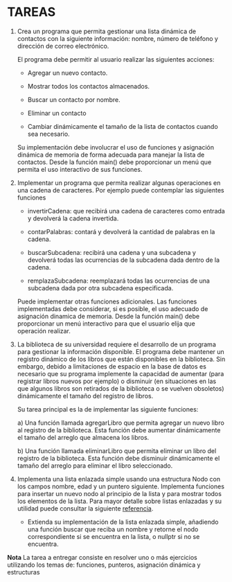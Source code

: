 # TAREAS
1. Crea un programa que permita gestionar una lista dinámica de contactos con la siguiente información: nombre, número de teléfono y dirección de correo electrónico.

    El programa debe permitir al usuario realizar las siguientes acciones:

    * Agregar un nuevo contacto.
        
    * Mostrar todos los contactos almacenados.

    * Buscar un contacto por nombre.
    
    * Eliminar un contacto
    
    * Cambiar dinámicamente el tamaño de la lista de contactos cuando sea necesario.

    Su implementación debe involucrar el uso de funciones y asignación dinámica de memoria de forma adecuada para manejar la lista de contactos. Desde la función main() debe proporcionar un menú que permita el uso interactivo de sus funciones.





2.  Implementar un programa que permita realizar algunas  operaciones en una cadena de caracteres. Por ejemplo puede contemplar las siguientes funciones

    * invertirCadena: que recibirá una cadena de caracteres como entrada y devolverá la cadena invertida.
    * contarPalabras: contará y devolverá la cantidad de palabras en la cadena.
    * buscarSubcadena: recibirá una cadena y una subcadena y devolverá todas las ocurrencias de la subcadena dada dentro de la cadena.

     * remplazaSubcadena: reemplazará todas las ocurrencias de una subcadena dada por otra subcadena especificada.

    Puede implementar otras funciones adicionales. Las funciones implementadas debe considerar, si es posible, el uso adecuado de asignación dinamica de memoria. Desde la función main() debe proporcionar un menú interactivo para que el usuario elija que operación realizar.

3. La biblioteca de su universidad requiere el desarrollo de un programa para gestionar la información disponible. El programa debe mantener un registro dinámico de los libros que están disponibles en la biblioteca. Sin embargo, debido a limitaciones de espacio en la base de datos es necesario que su programa implemente la capacidad de aumentar (para registrar libros nuevos por ejemplo) o disminuir (en situaciones en las que algunos libros son retirados de la biblioteca o se vuelven obsoletos) dinámicamente el tamaño del registro de libros. 

    Su tarea principal es la de implementar las siguiente funciones:

    a) Una función llamada agregarLibro que permita agregar un nuevo libro al registro de la biblioteca. Esta función debe aumentar dinámicamente el tamaño del arreglo que almacena los libros.

    b) Una función llamada eliminarLibro que permita eliminar un libro del registro de la biblioteca. Esta función debe disminuir dinámicamente el tamaño del arreglo para eliminar el libro seleccionado.


4. Implementa una lista enlazada simple usando una estructura Nodo con los campos nombre, edad y un puntero siguiente. Implementa funciones para insertar un nuevo nodo al principio de la lista y para mostrar todos los elementos de la
lista. Para mayor detalle sobre listas enlazadas y su utilidad puede consultar la siguiente  [referencia](https://es.wikipedia.org/wiki/Lista_enlazada).

    *  Extienda su implementación de la lista enlazada simple, añadiendo una
función buscar que reciba un nombre y retorne el nodo correspondiente si
se encuentra en la lista, o nullptr si no se encuentra.

**Nota** La tarea a entregar consiste en resolver uno o más ejercicios utilizando los temas de: funciones, punteros, asignación dinámica y estructuras